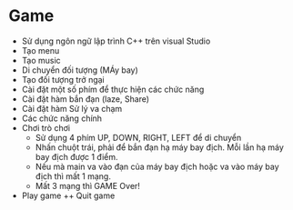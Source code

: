 # Game
+ Sử dụng ngôn ngữ lập trình C++ trên visual Studio
+ Tạo menu
+ Tạo music
+ Di chuyển đối tượng (MÁy bay)
+ Tạo đối tượng trở ngại
+ Cài đặt một số phím để thực hiện các chức năng
+ Cài đặt hàm bắn đạn (laze, Share)
+ Cài đặt hàm Sử lý va chạm
+ Các chức năng chính
+ Chơi trò chơi
  - Sử dụng 4 phím UP, DOWN, RIGHT, LEFT để di chuyển
  - Nhấn chuột trái, phải để bắn đạn hạ máy bay địch. Mỗi lần hạ máy bay địch được 1 điểm.
  - Nếu mà main va vào đạn của máy bay địch hoặc va vào máy bay địch  thì mất 1 mạng.
  - Mất 3 mạng thì GAME Over!
+ Play game
++ Quit game
